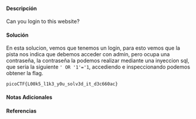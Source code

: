 
#### Descripción

Can you login to this website?

#### Solución 
En esta solucion, vemos que tenemos un login, para esto vemos que la pista nos indica que debemos acceder con admin, pero ocupa una contraseña, la contraseña la podemos realizar mediante una inyeccion sql, que seria la siguiente `' OR '1'='1`, accediendo e inspeccionando podemos obtener la flag.

`picoCTF{L00k5_l1k3_y0u_solv3d_it_d3c660ac}`

#### Notas Adicionales

#### Referencias

